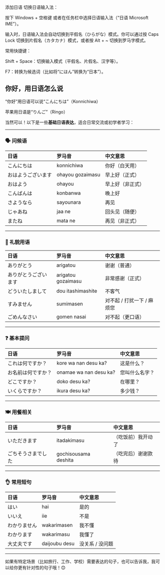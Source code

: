 添加日语
切换日语输入法：

按下 Windows + 空格键 或者在任务栏中选择日语输入法（“日语 Microsoft IME”）。

输入时，日语输入法会自动切换到平假名（ひらがな）模式。你可以通过按 Caps Lock 切换到片假名（カタカナ）模式，或者按 Alt + ~ 切换到罗马字模式。

常用快捷键：

Shift + Space：切换输入模式（平假名、片假名、汉字等）。

F7：转换为候选词（比如将“にほん”转换为“日本”）。

## 你好，用日语怎么说

“你好”用日语可以说“こんにちは”（Konnichiwa）

苹果用日语是“りんご”（Ringo）

当然可以！以下是一些**基础日语表达**，适合日常交流或初学者学习：

---

### 🗣️ **问候语**

| 日语        | 罗马音              | 中文意思     |
| :-------- | :--------------- | :------- |
| こんにちは     | konnichiwa       | 你好（白天用）  |
| おはようございます | ohayou gozaimasu | 早上好（正式）  |
| おはよう      | ohayou           | 早上好（非正式） |
| こんばんは     | konbanwa         | 晚上好      |
| さようなら     | sayounara        | 再见       |
| じゃあね      | jaa ne           | 回头见（随便）  |
| またね       | mata ne          | 再见（非正式）  |

---

### 🙏 **礼貌用语**

| 日语         | 罗马音                | 中文意思             |
| :--------- | :----------------- | :--------------- |
| ありがとう      | arigatou           | 谢谢（普通）           |
| ありがとうございます | arigatou gozaimasu | 非常感谢（正式）         |
| どういたしまして   | dou itashimashite  | 不客气              |
| すみません      | sumimasen          | 对不起 / 打扰一下 / 麻烦您 |
| ごめんなさい     | gomen nasai        | 对不起（更口语）         |

---

### ❓ **基本提问**

| 日语        | 罗马音                    | 中文意思    |
| :-------- | :--------------------- | :------ |
| これは何ですか？  | kore wa nan desu ka?   | 这是什么？   |
| お名前は何ですか？ | onamae wa nan desu ka? | 您叫什么名字？ |
| どこですか？    | doko desu ka?          | 在哪里？    |
| いくらですか？   | ikura desu ka?         | 多少钱？    |

---

### 🍽️ **用餐相关**

| 日语        | 罗马音                  | 中文意思      |
| :-------- | :------------------- | :-------- |
| いただきます    | itadakimasu          | （吃饭前）我开动了 |
| ごちそうさまでした | gochisousama deshita | （吃完后）谢谢款待 |

---

### 👌 **常用短句**

| 日语     | 罗马音           | 中文意思      |
| :----- | :------------ | :-------- |
| はい     | hai           | 是的        |
| いいえ    | iie           | 不是        |
| わかりません | wakarimasen   | 我不懂       |
| わかります  | wakarimasu    | 我懂了       |
| 大丈夫です  | daijoubu desu | 没关系 / 没问题 |

---

如果有特定场景（比如旅行、工作、学校）需要表达的句子，也可以告诉我，我可以给你更有针对性的句子哦！😊
